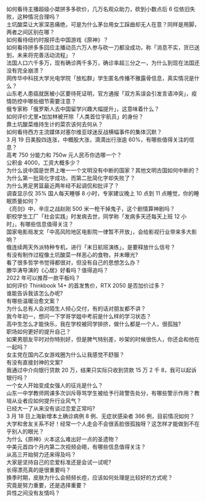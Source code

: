 如何看待主播超级小桀拼多多砍价，几万名观众助力，砍到小数点后  6 位依旧失败，这种情况合理吗？  
土坑酸菜让大家深恶痛绝，可是为什么茅台用女工踩曲却无人在意？同样是用脚，两者之间区别在哪？  
如何看待纽约时报抨击中国游戏《原神》？  
如何看待拼多多回应主播动员六万人参与砍一刀都没成功，称「消息不实，货已送到，未来将完善活动流程」？  
法国人口六千多万，现有确诊两千多万，确诊率超三分之一，为什么到现在法国还没有完全崩溃？  
网传华中科技大学光电学院「放松群」学生匿名传播不雅露骨信息，真实情况是什么？  
山东老人患癌就医被小区要待死证明，官方通报「双方系误会引发言语冲突」，疫情防控中哪些细节需要注意？  
俄专家称「俄罗斯人去中国留学兴趣大幅提升」，这意味着什么？  
如何评价尤里•加加林被开除「人类首位宇航员」的身份？  
靠土坑酸菜维持生计的菜农该何去何从？  
如何看待西方主流媒体对塞尔维亚球迷反战横幅事件的集体沉默？  
3 月 19 日美股四连涨，中概股大涨，滴滴出行涨逾 60%，有哪些值得关注的信息？  
高考 750 分能力和 750w 元人民币你选哪一个？  
公积金 4000，工资大概多少？  
为什么说中国是世界上唯一一个文明没有中断的国家？其他文明古国如何中断的？  
为什么第一批简化字成功，而第二批简化字却失败了？  
为什么男足男篮最近两年经不起调侃和批评了？  
调查显示仅 35% 国人每天睡够 8 小时，专家建议晚上 10 点到 11 点睡觉，你的睡眠质量如何？  
《亮剑》中，辛庄之战赵刚 500 米一枪干掉鬼子，这个剧情算神剧吗？  
职校学生工厂「社会实践」时发病去世，同学称「发病多天还每天上班 12 小时」，有哪些信息值得关注？  
国家电影局发文「中高风险地区电影院一律暂不开放」，会给影视行业带来多大影响？  
俄连续两天外派特种专机，进行「末日航班演练」，是要释放什么信号？  
有没有制作过程像土坑酸菜一样恶心的食物，并未曝光?  
看了很多哲学书觉得都很对，但没有自己的思想怎么办？  
滕华涛导演的《心居》好看吗？值得追吗？  
2022 年可以推荐一款平板吗？  
如何评价 Thinkbook 14+ 的首发售价，RTX 2050 是否加价过多？  
谁能告诉我该怎么办呢?  
有哪些温暖治愈文案？  
为什么总有人会对陌生人倾心交付，有的话对朋友都不讲？  
我今年初一，想问一下学哥学姐中考前是什么样的学习状态？  
高中生怎么才能快乐，我在学校被同学排挤，做什么都是一个人，很孤独?  
职场如何更好的提升自己？  
如果男朋友平时对你特别好，但是脾气特别差，吵架的时候很伤人，你还会和他在一起吗？  
女主党在国内乙女游戏圈为什么让我感觉不舒服？  
有没有直接封神的文案?  
我通过中介向银行贷款 20 万，结果只实际只收到贷款 15 万 2 千 8，我可以起诉银行吗？  
一个女人开始变成女强人的征兆是什么？  
山东一中学教师网课多次训斥辱骂学生被给予行政警告处分，有哪些警示作用？教培从业者应如何提升行业风气？  
已经大一了从来没有谈过恋爱正常吗?  
3 月 18 日上海新增本土确诊病例 8 例、无症状感染者 366 例，目前情况如何？  
大学和舍友关系不好！经常一个人走会不会很丢脸很孤独呀？这怎样才能做到不在乎别人的眼光？  
为什么《原神》火本这么难出好一点的圣遗物？  
中美元首四个月内第二次视频会晤，有哪些信息值得关注？  
从高三开始努力还来得及吗？  
大家是坚持自己的恋爱标准还是会试一试呢?  
长得漂亮真的是很重要吗？  
换季时期，皮肤为什么会频频长痘，应该如何处理是比较好的方式呢？  
究竟是努力重要，还是选择重要？  
异性之间没有友情吗？  

